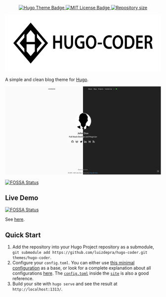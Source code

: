 <p align="center">
  <p align="center">
    <a href="https://themes.gohugo.io/hugo-coder/">
      <img src="https://img.shields.io/badge/theme-hugo--coder-2b8cbe" alt="Hugo Theme Badge"">
    </a>
    <a href="https://github.com/zer-far/abdullah-cloud/blob/master/LICENSE.txt">
      <img src="https://img.shields.io/github/license/zer-far/abdullah-cloud.svg" alt="MIT License Badge">
      <img src="https://img.shields.io/github/repo-size/zer-far/abdullah-cloud.svg" alt="Repository size">
    </a>
  </p>

  <p align="center">
    <a href="https://github.com/luizdepra/hugo-coder">
      <img src="images/logos/logotype-a.png" alt="Hugo Coder Logo" width="600px" height="184px">
    </a>
  </p>
</p>

A simple and clean blog theme for [Hugo](https://gohugo.io/).

![](https://github.com/luizdepra/hugo-coder/blob/master/images/screenshot.png)


[![FOSSA Status](https://app.fossa.com/api/projects/git%2Bgithub.com%2Fzer-far%2Fabdullah.cloud.svg?type=large)](https://app.fossa.com/projects/git%2Bgithub.com%2Fzer-far%2Fabdullah.cloud?ref=badge_large)

## Live Demo
[![FOSSA Status](https://app.fossa.com/api/projects/git%2Bgithub.com%2Fzer-far%2Fabdullah.cloud.svg?type=shield)](https://app.fossa.com/projects/git%2Bgithub.com%2Fzer-far%2Fabdullah.cloud?ref=badge_shield)


See [here](https://hugo-coder.netlify.app/).

## Quick Start

1. Add the repository into your Hugo Project repository as a submodule, `git submodule add https://github.com/luizdepra/hugo-coder.git themes/hugo-coder`.
2. Configure your `config.toml`. You can either use [this minimal configuration](https://github.com/luizdepra/hugo-coder/wiki/Configurations#complete-example) as a base, or look for a complete explanation about all configurations [here](https://github.com/luizdepra/hugo-coder/wiki/Configurations). The [`config.toml`](https://github.com/luizdepra/hugo-coder/blob/master/site/config.toml) inside the [`site`](https://github.com/luizdepra/hugo-coder/tree/master/site) is also a good reference.
3. Build your site with `hugo serve` and see the result at `http://localhost:1313/`.